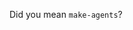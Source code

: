 <!-- Warning, README.md is autogenerated from README.ipynb, do not edit it directly -->

Did you mean `make-agents`?
